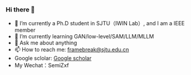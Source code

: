 ### Hi there 👋

- 🔭 I’m currently a Ph.D student in SJTU（IWIN Lab）, and I am a IEEE member
- 🌱 I’m currently learning GAN/low-level/SAM/LLM/MLLM
- 💬 Ask me about anything
- 📫 How to reach me: framebreak@sjtu.edu.cn
- Google sclolar: [Google scholar](https://colab.research.google.com/github/kaz12tech/ai_demos/blob/master/SpA_Former_shadow_removal_demo.ipynb](https://scholar.google.co.jp/citations?hl=zh-CN&view_op=list_works&gmla=AJsN-F4aXHhYsAh04Mtp8GgO_U1sSLVL2c_iyLjBxaHffoPLCF3VRNv1mdNmISmp4GoVId05fZu_G8N0o26MslEw3UGH-lEbeFEDMsLQ4eUyYCv-FFHJyiBuqhR2WYbTuPx7cpU_A65gowG3Nwvb54cYIGiNG31GQA&user=Y6Z5xQQAAAAJ)https://scholar.google.co.jp/citations?hl=zh-CN&view_op=list_works&gmla=AJsN-F4aXHhYsAh04Mtp8GgO_U1sSLVL2c_iyLjBxaHffoPLCF3VRNv1mdNmISmp4GoVId05fZu_G8N0o26MslEw3UGH-lEbeFEDMsLQ4eUyYCv-FFHJyiBuqhR2WYbTuPx7cpU_A65gowG3Nwvb54cYIGiNG31GQA&user=Y6Z5xQQAAAAJ) 
- My Wechat：SemiZxf

